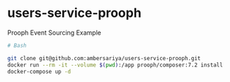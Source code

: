 # users-service-prooph
Prooph Event Sourcing Example

```bash
# Bash

git clone git@github.com:ambersariya/users-service-prooph.git
docker run --rm -it --volume $(pwd):/app prooph/composer:7.2 install
docker-compose up -d

```
